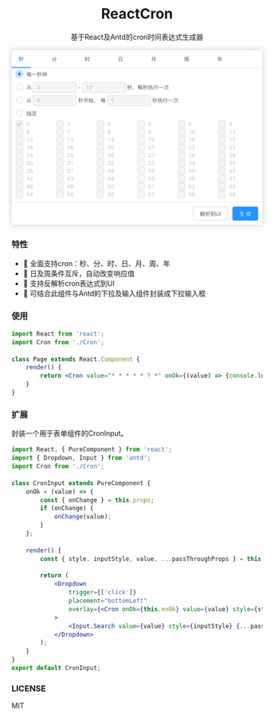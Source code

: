 <div align="center">
    <h1>ReactCron</h1>
    <div>基于React及Antd的cron时间表达式生成器</div>
    <br/>
    <img width=700 src="./snapshot.png" alt="效果图" style="box-shadow: 0px 0px 10px #ccc;" />
</div>


### 特性
- 🎉 全面支持cron：秒、分、时、日、月、周、年
- 🎉 日及周条件互斥，自动改变响应值
- 🎉 支持反解析cron表达式到UI
- 🎉 可结合此组件与Antd的下拉及输入组件封装成下拉输入框


### 使用
```jsx
import React from 'react';
import Cron from './Cron';

class Page extends React.Component {
    render() {
        return <Cron value="* * * * * ? *" onOk={(value) => {console.log('cron:', value);}} />;
    }
}
```


### 扩展
封装一个用于表单组件的CronInput。

```jsx
import React, { PureComponent } from 'react';
import { Dropdown, Input } from 'antd';
import Cron from './Cron';

class CronInput extends PureComponent {
    onOk = (value) => {
        const { onChange } = this.props;
        if (onChange) {
            onChange(value);
        }
    };

    render() {
        const { style, inputStyle, value, ...passThroughProps } = this.props;

        return (
            <Dropdown
                trigger={['click']}
                placement="bottomLeft"
                overlay={<Cron onOk={this.onOk} value={value} style={style} />}
            >
                <Input.Search value={value} style={inputStyle} {...passThroughProps} />
            </Dropdown>
        );
    }
}
export default CronInput;
```

### LICENSE
MIT
